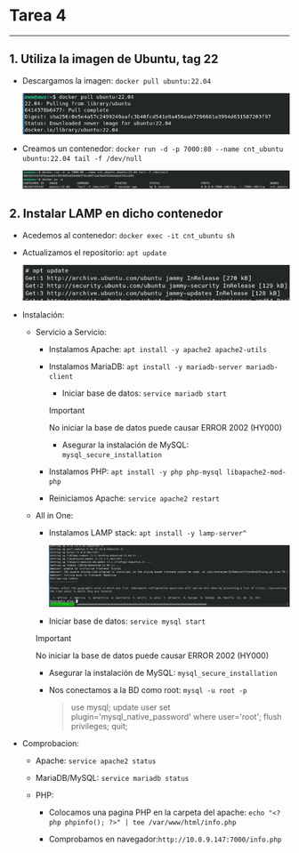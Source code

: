 # Tarea 4

---

## 1. Utiliza la imagen de Ubuntu, tag 22

- Descargamos la imagen: ```docker pull ubuntu:22.04```

    ![Comando Paso1](/img/paso1_1.png)

- Creamos un contenedor: ```docker run -d -p 7000:80 --name cnt_ubuntu ubuntu:22.04 tail -f /dev/null```

    ![Comando Paso1](/img/paso1_2.png)

## 2. Instalar LAMP en dicho contenedor

- Acedemos al contenedor: ```docker exec -it cnt_ubuntu sh```

- Actualizamos el repositorio: ```apt update```

    ![Comando Paso2](/img/paso2_1.png)

- Instalación:

    - Servicio a Servicio:

        - Instalamos Apache: ```apt install -y apache2 apache2-utils```

        - Instalamos MariaDB: ```apt install -y mariadb-server mariadb-client```

            - Iniciar base de datos: ```service mariadb start```

            > [!IMPORTANT]
            > No iniciar la base de datos puede causar ERROR 2002 (HY000)
            - Asegurar la instalación de MySQL: ```mysql_secure_installation```

        - Instalamos PHP: ```apt install -y php php-mysql libapache2-mod-php```

        - Reiniciamos Apache: ```service apache2 restart```

    - All in One:

        - Instalamos LAMP stack: ```apt install -y lamp-server^```

            ![Comando Paso2](/img/paso2_2.png)

        - Iniciar base de datos: ```service mysql start```

        > [!IMPORTANT]
        > No iniciar la base de datos puede causar ERROR 2002 (HY000)
        - Asegurar la instalación de MySQL: ```mysql_secure_installation```

        - Nos conectamos a la BD como root: ```mysql -u root -p```

            > use mysql;
            > update user set plugin='mysql_native_password' where user='root';
            > flush privileges;
            > quit;

- Comprobacion:

    - Apache: ```service apache2 status```

    - MariaDB/MySQL: ```service mariadb status```

    - PHP:

        - Colocamos una pagina PHP en la carpeta del apache: ```echo "<?php phpinfo(); ?>" | tee /var/www/html/info.php```

        - Comprobamos en navegador:```http://10.0.9.147:7000/info.php```


